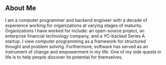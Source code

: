 About Me
--------

I am a computer programmer and backend engineer with a decade of experience working for organizations at varying stages of maturity. Organizations I have worked for include: an open-source project, an enterprise financial technology company, and a YC-backed Series A startup. I view computer programming as a framework for structured thought and problem solving. Furthermore, software has served as an instrument of change and empowerment in my life. One of my side quests in life is to help people discover its potential for themselves.
